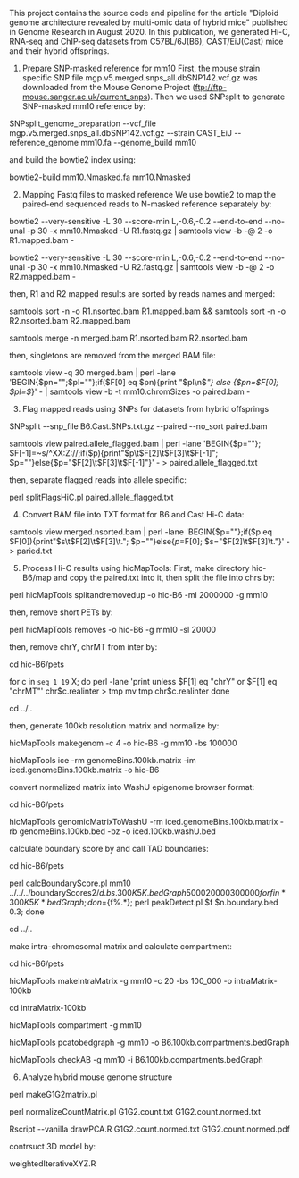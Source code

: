 
This project contains the source code and pipeline for the article "Diploid genome architecture revealed by multi-omic data of hybrid mice" published in Genome Research in August 2020. In this publication, we generated Hi-C, RNA-seq and ChIP-seq datasets from C57BL/6J(B6), CAST/EiJ(Cast) mice and their hybrid offsprings.

1. Prepare SNP-masked reference for mm10
First, the mouse strain specific SNP file mgp.v5.merged.snps_all.dbSNP142.vcf.gz was downloaded from the Mouse Genome Project (ftp://ftp-mouse.sanger.ac.uk/current_snps).
Then we used SNPsplit to generate SNP-masked mm10 reference by:

SNPsplit_genome_preparation --vcf_file mgp.v5.merged.snps_all.dbSNP142.vcf.gz --strain CAST_EiJ --reference_genome mm10.fa --genome_build mm10

and build the bowtie2 index using:

bowtie2-build mm10.Nmasked.fa mm10.Nmasked

2. Mapping Fastq files to masked reference
We use bowtie2 to map the paired-end sequenced reads to N-masked reference separately by:

bowtie2 --very-sensitive -L 30 --score-min L,-0.6,-0.2 --end-to-end --no-unal -p 30 -x mm10.Nmasked -U R1.fastq.gz | samtools view -b -@ 2 -o R1.mapped.bam -

bowtie2 --very-sensitive -L 30 --score-min L,-0.6,-0.2 --end-to-end --no-unal -p 30 -x mm10.Nmasked -U R2.fastq.gz | samtools view -b -@ 2 -o R2.mapped.bam -

then, R1 and R2 mapped results are sorted by reads names and merged:

samtools sort -n -o R1.nsorted.bam R1.mapped.bam && samtools sort -n -o R2.nsorted.bam R2.mapped.bam

samtools merge -n merged.bam R1.nsorted.bam R2.nsorted.bam

then, singletons are removed from the merged BAM file:

samtools view -q 30 merged.bam | perl -lane 'BEGIN{\$pn="";\$pl=""};if(\$F[0] eq \$pn){print "\$pl\\n\$_"} else {\$pn=\$F[0]; \$pl=\$_}' - | samtools view -b -t mm10.chromSizes -o paired.bam -

3. Flag mapped reads using SNPs for datasets from hybrid offsprings

SNPsplit --snp_file B6.Cast.SNPs.txt.gz --paired --no_sort paired.bam

samtools view paired.allele_flagged.bam | perl -lane 'BEGIN{\$p=""}; \$F[-1]=~s/^XX:Z://;if(\$p){print"\$p\\t\$F[2]\\t\$F[3]\\t\$F[-1]"; \$p=""}else{\$p="\$F[2]\\t\$F[3]\\t\$F[-1]"}' - > paired.allele_flagged.txt 

then, separate flagged reads into allele specific:

perl splitFlagsHiC.pl paired.allele_flagged.txt

4. Convert BAM file into TXT format for B6 and Cast Hi-C data:

samtools view merged.nsorted.bam | perl -lane 'BEGIN{$p=""};if($p eq $F[0]){print"$s\t$F[2]\t$F[3]\t."; $p=""}else{$p=$F[0]; $s="$F[2]\t$F[3]\t."}' - > paried.txt

5. Process Hi-C results using hicMapTools:
First, make directory hic-B6/map and copy the paired.txt into it, then split the file into chrs by:

perl hicMapTools splitandremovedup -o hic-B6 -ml 2000000 -g mm10

then, remove short PETs by:

perl hicMapTools removes -o hic-B6 -g mm10 -sl 20000 

then, remove chrY, chrMT from inter by:

cd hic-B6/pets

for c in `seq 1 19` X; do
    perl -lane 'print unless $F[1] eq "chrY" or $F[1] eq "chrMT"' chr$c.realinter > tmp
    mv tmp chr$c.realinter
done 

cd ../..

then, generate 100kb resolution matrix and normalize by:

hicMapTools makegenom -c 4 -o hic-B6 -g mm10 -bs 100000

hicMapTools ice -rm genomeBins.100kb.matrix -im iced.genomeBins.100kb.matrix -o hic-B6

convert normalized matrix into WashU epigenome browser format:

cd hic-B6/pets

hicMapTools genomicMatrixToWashU -rm iced.genomeBins.100kb.matrix -rb genomeBins.100kb.bed -bz -o iced.100kb.washU.bed

calculate boundary score by and call TAD boundaries:

cd hic-B6/pets

perl calcBoundaryScore.pl mm10 ../../../boundaryScores2/$d.bs.300K5K.bedGraph 5000 20000 300000
for f in *300K5K*bedGraph; do n=${f%.*}; perl peakDetect.pl $f $n.boundary.bed 0.3; done

cd ../..

make intra-chromosomal matrix and calculate compartment:

cd hic-B6/pets

hicMapTools makeIntraMatrix -g mm10 -c 20 -bs 100_000 -o intraMatrix-100kb

cd intraMatrix-100kb

hicMapTools compartment -g mm10

hicMapTools pcatobedgraph -g mm10 -o B6.100kb.compartments.bedGraph

hicMapTools checkAB -g mm10 -i B6.100kb.compartments.bedGraph

6. Analyze hybrid mouse genome structure

perl makeG1G2matrix.pl

perl normalizeCountMatrix.pl G1G2.count.txt G1G2.count.normed.txt

Rscript --vanilla drawPCA.R G1G2.count.normed.txt G1G2.count.normed.pdf

contrsuct 3D model by:

weightedIterativeXYZ.R
